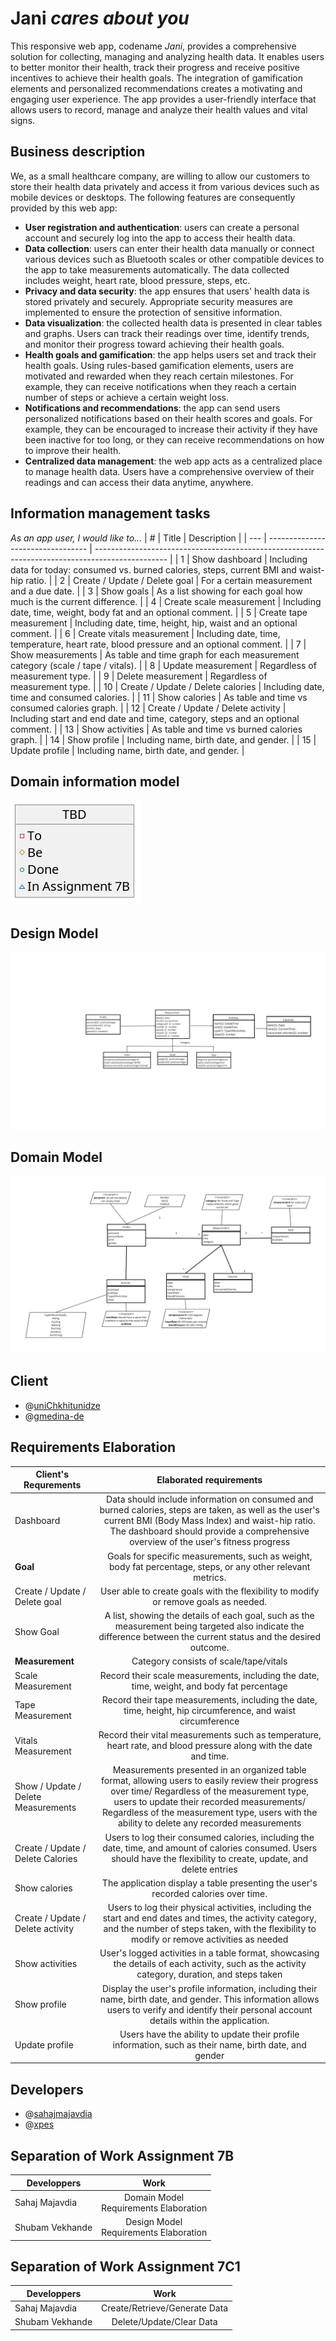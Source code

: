 # **Jani** *cares about you*
This responsive web app, codename *Jani*, provides a comprehensive solution for collecting, managing and analyzing health data. 
It enables users to better monitor their health, track their progress and receive positive incentives to achieve their health goals. 
The integration of gamification elements and personalized recommendations creates a motivating and engaging user experience.
The app provides a user-friendly interface that allows users to record, manage and analyze their health values and vital signs.

## Business description
We, as a small healthcare company, are willing to allow our customers to store their health data privately and access it from various devices such as mobile devices or desktops. 
The following features are consequently provided by this web app:
- **User registration and authentication**: users can create a personal account and securely log into the app to access their health data.
- **Data collection**: users can enter their health data manually or connect various devices such as Bluetooth scales or other compatible devices to the app to take measurements automatically. The data collected includes weight, heart rate, blood pressure, steps, etc.
- **Privacy and data security**: the app ensures that users' health data is stored privately and securely. Appropriate security measures are implemented to ensure the protection of sensitive information.
- **Data visualization**: the collected health data is presented in clear tables and graphs. Users can track their readings over time, identify trends, and monitor their progress toward achieving their health goals.
- **Health goals and gamification**: the app helps users set and track their health goals. Using rules-based gamification elements, users are motivated and rewarded when they reach certain milestones. For example, they can receive notifications when they reach a certain number of steps or achieve a certain weight loss.
- **Notifications and recommendations**: the app can send users personalized notifications based on their health scores and goals. For example, they can be encouraged to increase their activity if they have been inactive for too long, or they can receive recommendations on how to improve their health.
- **Centralized data management**: the web app acts as a centralized place to manage health data. Users have a comprehensive overview of their readings and can access their data anytime, anywhere.

## Information management tasks
*As an app user, I would like to...*
| #   | Title                             | Description                                                                                      |
| --- | --------------------------------- | ------------------------------------------------------------------------------------------------ |
| 1   | Show dashboard                    | Including data for today: consumed vs. burned calories, steps, current BMI and waist-hip ratio.  |
| 2   | Create / Update / Delete goal     | For a certain measurement and a due date.                                                        |
| 3   | Show goals                        | As a list showing for each goal how much is the current difference.                              |
| 4   | Create scale measurement          | Including date, time, weight, body fat and an optional comment.                                  |
| 5   | Create tape measurement           | Including date, time, height, hip, waist and an optional comment.                                |
| 6   | Create vitals measurement         | Including date, time, temperature, heart rate, blood pressure and an optional comment.           |
| 7   | Show measurements                 | As table and time graph for each measurement category (scale / tape / vitals).                   |
| 8   | Update measurement                | Regardless of measurement type.                                                                  |
| 9   | Delete measurement                | Regardless of measurement type.                                                                  |
| 10  | Create / Update / Delete calories | Including date, time and consumed calories.                                                      |
| 11  | Show calories                     | As table and time vs consumed calories graph.                                                    |
| 12  | Create / Update / Delete activity | Including start and end date and time, category, steps and an optional comment.                  |
| 13  | Show activities                   | As table and time vs burned calories graph.                                                      |
| 14  | Show profile                      | Including name, birth date, and gender.                                                          |
| 15  | Update profile                    | Including name, birth date, and gender.                                                          |

## Domain information model
![UML class diagram](uml/model.png?raw=true)
## Design Model
![image](https://github.com/gmedina-de/webapp23-group5/blob/main/Design_Model.png)

## Domain Model
![image](https://github.com/gmedina-de/webapp23-group5/blob/main/Domain_Model.png)

## Client
- @[uniChkhitunidze](https://github.com/uniChkhitunidze)
- @[gmedina-de](https://github.com/gmedina-de)
##  Requirements Elaboration 
| Client's Requrements| Elaborated requirements| 
| --------------------| :--------------------: | 
| Dashboard |  Data should include information on consumed and burned calories, steps are taken, as well as the user's current BMI (Body Mass Index) and waist-hip ratio. The dashboard should provide a comprehensive overview of the user's fitness progress |
| **Goal**|  Goals for specific measurements, such as weight, body fat percentage, steps, or any other relevant metrics. |
|Create / Update / Delete goal |User able to create goals with the flexibility to modify or remove goals as needed. |
| Show Goal | A list, showing the details of each goal, such as the measurement being targeted also indicate the difference between the current status and the desired outcome. |
|**Measurement** | Category consists of scale/tape/vitals |
| Scale Measurement| Record their scale measurements, including the date, time, weight, and body fat percentage|
| Tape Measurement| Record their tape measurements, including the date, time, height, hip circumference, and waist circumference |
| Vitals Measurement| Record their vital measurements such as temperature, heart rate, and blood pressure along with the date and time. |
| Show / Update / Delete Measurements |Measurements presented in an organized table format, allowing users to easily review their progress over time/ Regardless of the measurement type, users to update their recorded measurements/ Regardless of the measurement type, users with the ability to delete any recorded measurements|
|Create / Update / Delete Calories |Users to log their consumed calories, including the date, time, and amount of calories consumed. Users should have the flexibility to create, update, and delete entries|
|Show calories| The application display a table presenting the user's recorded calories over time. |
| Create / Update / Delete activity |Users to log their physical activities, including the start and end dates and times, the activity category, and the number of steps taken, with the flexibility to modify or remove activities as needed|
| Show activities | User's logged activities in a table format, showcasing the details of each activity, such as the activity category, duration, and steps taken| 
| Show profile | Display the user's profile information, including their name, birth date, and gender. This information allows users to verify and identify their personal account details within the application.|
| Update profile | Users have the ability to update their profile information, such as their name, birth date, and gender|

## Developers
- @[sahajmajavdia](https://github.com/sahajmajavdia)
- @[xpes](https://github.com/xpes)
## Separation of Work Assignment 7B

| Developpers | Work| 
| --------------------| :--------------------: | 
|   Sahaj Majavdia   |   Domain Model <br>  Requirements Elaboration   | 
|   Shubam Vekhande  |   Design Model <br> Requirements Elaboration   |  

## Separation of Work Assignment 7C1

| Developpers | Work| 
| --------------------| :--------------------: | 
|   Sahaj Majavdia   |   Create/Retrieve/Generate Data   | 
|   Shubam Vekhande  |    Delete/Update/Clear Data    |  

